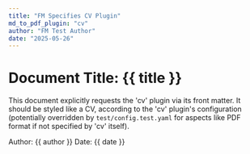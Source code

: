 ```yaml
---
title: "FM Specifies CV Plugin"
md_to_pdf_plugin: "cv"
author: "FM Test Author"
date: "2025-05-26"
---
```


# Document Title: {{ title }}

This document explicitly requests the 'cv' plugin via its front matter.
It should be styled like a CV, according to the 'cv' plugin's configuration
(potentially overridden by `test/config.test.yaml` for aspects like PDF format if not specified by 'cv' itself).

Author: {{ author }}
Date: {{ date }}
